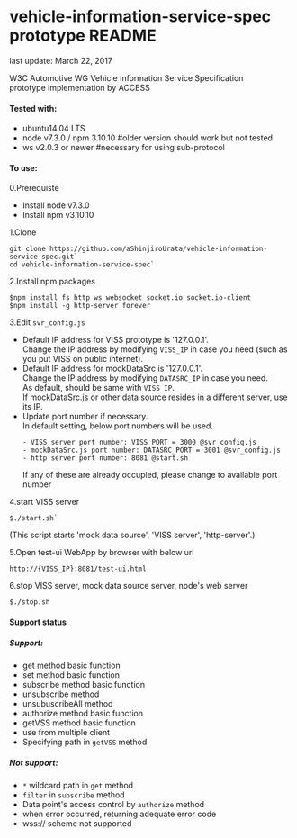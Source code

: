# vehicle-information-service-spec prototype README
last update: March 22, 2017 

W3C Automotive WG Vehicle Information Service Specification<br>
prototype implementation by ACCESS

#### Tested with:
* ubuntu14.04 LTS
* node v7.3.0  / npm 3.10.10 #older version should work but not tested
* ws v2.0.3 or newer #necessary for using sub-protocol

#### To use:

0.Prerequiste
- Install node v7.3.0
- Install npm v3.10.10

1.Clone
```
git clone https://github.com/aShinjiroUrata/vehicle-information-service-spec.git`
cd vehicle-information-service-spec`
```
2.Install npm packages
```
$npm install fs http ws websocket socket.io socket.io-client
$npm install -g http-server forever
```
3.Edit `svr_config.js`
- Default IP address for VISS prototype is '127.0.0.1'. <br>
  Change the IP address by modifying `VISS_IP` in case you need (such as you put VISS on public internet).<br>
- Default IP address for mockDataSrc is '127.0.0.1'.<br>
  Change the IP address by modifying `DATASRC_IP` in case you need.<br>
  As default, should be same with `VISS_IP`.<br>
  If mockDataSrc.js or other data source resides in a different server, use its IP.<br>
- Update port number if necessary.<br>
  In default setting, below port numbers will be used.<br>
   ```
   - VISS server port number: VISS_PORT = 3000 @svr_config.js
   - mockDataSrc.js port number: DATASRC_PORT = 3001 @svr_config.js
   - http server port number: 8081 @start.sh
   ```
  If any of these are already occupied, please change to available port number<br>

4.start VISS server
```
$./start.sh`
```
(This script starts 'mock data source', 'VISS server', 'http-server'.)

5.Open test-ui WebApp by browser with below url
```
http://{VISS_IP}:8081/test-ui.html
```
6.stop VISS server, mock data source server, node's web server
```
$./stop.sh
```

#### Support status

##### Support:
* get method basic function
* set method basic function
* subscribe method basic function
* unsubscribe method
* unsubuscribeAll method
* authorize method basic function
* getVSS method basic function
* use from multiple client
* Specifying path in `getVSS` method

##### Not support:
* `*` wildcard path in `get` method
* `filter` in `subscribe` method
* Data point's access control by `authorize` method
* when error occurred, returning adequate error code
* wss:// scheme not supported

